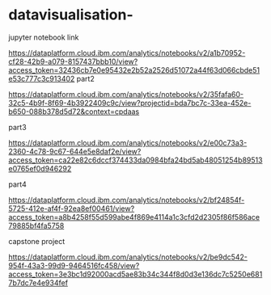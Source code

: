 # datavisualisation-
jupyter notebook link

https://dataplatform.cloud.ibm.com/analytics/notebooks/v2/a1b70952-cf28-42b9-a079-8157437bbb10/view?access_token=32436cb7e0e95432e2b52a2526d51072a44f63d066cbde51e53c777c3c913402
part2

https://dataplatform.cloud.ibm.com/analytics/notebooks/v2/35fafa60-32c5-4b9f-8f69-4b3922409c9c/view?projectid=bda7bc7c-33ea-452e-b650-088b378d5d72&context=cpdaas


part3

https://dataplatform.cloud.ibm.com/analytics/notebooks/v2/e00c73a3-2360-4c78-9c67-644e5e8daf2e/view?access_token=ca22e82c6dccf374433da0984bfa24bd5ab48051254b89513e0765ef0d946292


part4

https://dataplatform.cloud.ibm.com/analytics/notebooks/v2/bf24854f-5725-412e-af4f-92ea8ef00461/view?access_token=a8b4258f55d599abe4f869e4114a1c3cfd2d2305f86f586ace79885bf4fa5758

capstone project

https://dataplatform.cloud.ibm.com/analytics/notebooks/v2/be9dc542-954f-43a3-99d9-9464516fc458/view?access_token=3e3bc1d92000acd5ae83b34c344f8d0d3e136dc7c5250e6817b7dc7e4e934fef
